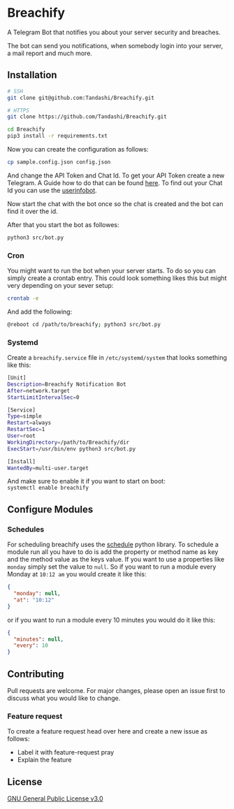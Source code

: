 # Breachify
A Telegram Bot that notifies you about your server security and breaches.

The bot can send you notifications, when somebody login into your server, a mail report and much more.

## Installation
```bash
# SSH
git clone git@github.com:Tandashi/Breachify.git

# HTTPS
git clone https://github.com/Tandashi/Breachify.git
```

```bash
cd Breachify
pip3 install -r requirements.txt
```

Now you can create the configuration as follows:
```bash
cp sample.config.json config.json
```
And change the API Token and Chat Id. To get your API Token create a new Telegram. A Guide how to do that can be found [here](https://core.telegram.org/bots).
To find out your Chat Id you can use the [userinfobot](https://telegram.me/userinfobot).

Now start the chat with the bot once so the chat is created and the bot can find it over the id.

After that you start the bot as followes:
```bash
python3 src/bot.py
```
### Cron
You might want to run the bot when your server starts. To do so you can simply create a crontab entry. This could look something likes this but might very depending on your sever setup:
```bash
crontab -e
```

And add the following:
```bash
@reboot cd /path/to/breachify; python3 src/bot.py
```

### Systemd
Create a `breachify.service` file in `/etc/systemd/system` that looks something like this:
```bash
[Unit]
Description=Breachify Notification Bot
After=network.target
StartLimitIntervalSec=0

[Service]
Type=simple
Restart=always
RestartSec=1
User=root
WorkingDirectory=/path/to/Breachify/dir
ExecStart=/usr/bin/env python3 src/bot.py

[Install]
WantedBy=multi-user.target
```

And make sure to enable it if you want to start on boot:  
`systemctl enable breachify`

## Configure Modules
### Schedules
For scheduling breachify uses the [schedule](https://pypi.org/project/schedule/) python library.
To schedule a module run all you have to do is add the property or method name as key and the method value as the keys value. If you want to use a properties like `monday` simply set the value to `null`.
So if you want to run a module every Monday at `10:12 am` you would create it like this:

```json
{
  "monday": null,
  "at": "10:12"
}
```

or if you want to run a module every 10 minutes you would do it like this:
```json
{
  "minutes": null,
  "every": 10
}
```

## Contributing
Pull requests are welcome. For major changes, please open an issue first to discuss what you would like to change.

### Feature request
To create a feature request head over here and create a new issue as follows:
- Label it with feature-request pray
- Explain the feature

## License
[GNU General Public License v3.0](https://choosealicense.com/licenses/lgpl-3.0/)

